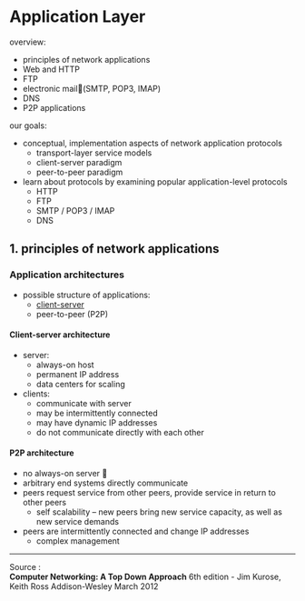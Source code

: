 # Application Layer

overview:

- principles of network applications
- Web and HTTP
- FTP
- electronic mail(SMTP, POP3, IMAP)
- DNS
- P2P applications

our goals:

- conceptual, implementation aspects of network application protocols
  - transport-layer service models
  - client-server paradigm
  - peer-to-peer paradigm
- learn about protocols by examining popular application-level protocols
  - HTTP
  - FTP
  - SMTP / POP3 / IMAP
  - DNS

## 1. principles of network applications

### Application architectures

- possible structure of applications:
  - [client-server](#client-server-architecture)
  - peer-to-peer (P2P)

#### Client-server architecture

- server:
  - always-on host
  - permanent IP address
  - data centers for scaling
- clients:
  - communicate with server
  - may be intermittently connected
  - may have dynamic IP addresses
  - do not communicate directly with each other

#### P2P architecture

- no always-on server 
- arbitrary end systems directly communicate
- peers request service from other peers, provide service in return to other peers
  - self scalability – new peers bring new service capacity, as well as new service demands
- peers are intermittently connected and change IP addresses
  - complex management

---

Source : <br>
**Computer Networking: A Top Down Approach** 6th edition - Jim Kurose, Keith Ross Addison-Wesley March 2012
